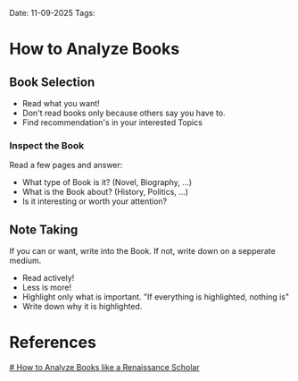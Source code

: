 Date: 11-09-2025
Tags: 

# How to Analyze Books

## Book Selection

- Read what you want!
- Don't read books only because others say you have to.
- Find recommendation's in your interested Topics

### Inspect the Book

Read a few pages and answer:

- What type of Book is it? (Novel, Biography, ...)
- What is the Book about? (History, Politics, ...)
- Is it interesting or worth your attention?

## Note Taking

If you can or want, write into the Book. If not, write down on a sepperate medium.

- Read actively!
- Less is more!
- Highlight only what is important. "If everything is highlighted, nothing is"
- Write down why it is highlighted. 

# References

[# How to Analyze Books like a Renaissance Scholar](https://www.youtube.com/watch?v=r6RdMSYSQDE)